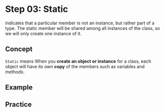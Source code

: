 # Step 03: Static
indicates that a particular member is not an instance, but rather part of a type. The static member will be shared among all instances of the class, so we will only create one instance of it.

## Concept

`Static` means When you **create an object or instance** for a class, each object will have its own **copy** of the members such as variables and methods.

## Example



## Practice
